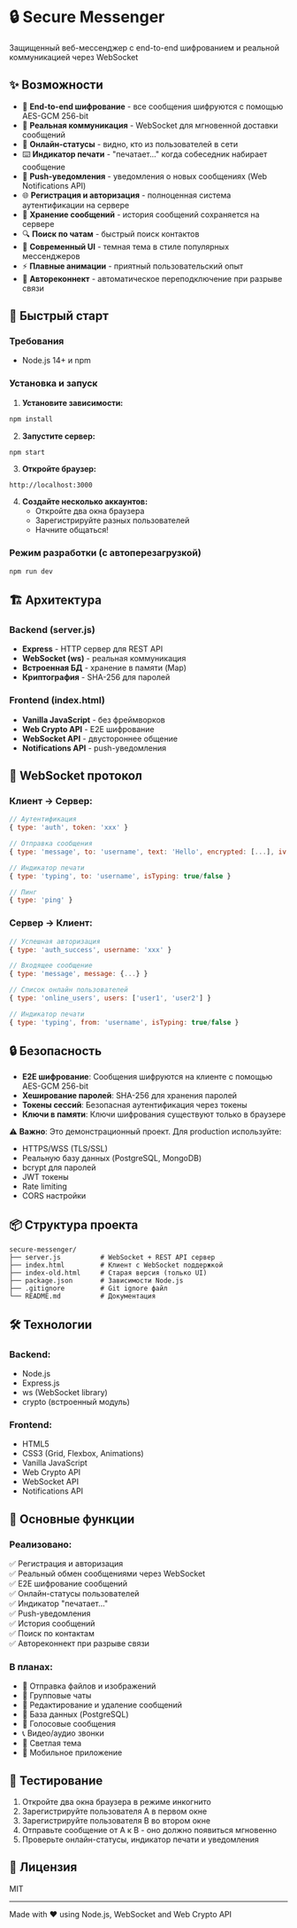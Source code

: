 # 🔒 Secure Messenger

Защищенный веб-мессенджер с end-to-end шифрованием и реальной коммуникацией через WebSocket

## ✨ Возможности

- 🔐 **End-to-end шифрование** - все сообщения шифруются с помощью AES-GCM 256-bit
- 💬 **Реальная коммуникация** - WebSocket для мгновенной доставки сообщений
- 👥 **Онлайн-статусы** - видно, кто из пользователей в сети
- ⌨️ **Индикатор печати** - "печатает..." когда собеседник набирает сообщение
- 🔔 **Push-уведомления** - уведомления о новых сообщениях (Web Notifications API)
- 🌐 **Регистрация и авторизация** - полноценная система аутентификации на сервере
- 💾 **Хранение сообщений** - история сообщений сохраняется на сервере
- 🔍 **Поиск по чатам** - быстрый поиск контактов
- 🎨 **Современный UI** - темная тема в стиле популярных мессенджеров
- ⚡ **Плавные анимации** - приятный пользовательский опыт
- 🔄 **Автореконнект** - автоматическое переподключение при разрыве связи

## 🚀 Быстрый старт

### Требования
- Node.js 14+ и npm

### Установка и запуск

1. **Установите зависимости:**
```bash
npm install
```

2. **Запустите сервер:**
```bash
npm start
```

3. **Откройте браузер:**
```
http://localhost:3000
```

4. **Создайте несколько аккаунтов:**
   - Откройте два окна браузера
   - Зарегистрируйте разных пользователей
   - Начните общаться!

### Режим разработки (с автоперезагрузкой)
```bash
npm run dev
```

## 🏗️ Архитектура

### Backend (server.js)
- **Express** - HTTP сервер для REST API
- **WebSocket (ws)** - реальная коммуникация
- **Встроенная БД** - хранение в памяти (Map)
- **Криптография** - SHA-256 для паролей

### Frontend (index.html)
- **Vanilla JavaScript** - без фреймворков
- **Web Crypto API** - E2E шифрование
- **WebSocket API** - двустороннее общение
- **Notifications API** - push-уведомления

## 📡 WebSocket протокол

### Клиент → Сервер:
```javascript
// Аутентификация
{ type: 'auth', token: 'xxx' }

// Отправка сообщения
{ type: 'message', to: 'username', text: 'Hello', encrypted: [...], iv: [...] }

// Индикатор печати
{ type: 'typing', to: 'username', isTyping: true/false }

// Пинг
{ type: 'ping' }
```

### Сервер → Клиент:
```javascript
// Успешная авторизация
{ type: 'auth_success', username: 'xxx' }

// Входящее сообщение
{ type: 'message', message: {...} }

// Список онлайн пользователей
{ type: 'online_users', users: ['user1', 'user2'] }

// Индикатор печати
{ type: 'typing', from: 'username', isTyping: true/false }
```

## 🔒 Безопасность

- **E2E шифрование**: Сообщения шифруются на клиенте с помощью AES-GCM 256-bit
- **Хеширование паролей**: SHA-256 для хранения паролей
- **Токены сессий**: Безопасная аутентификация через токены
- **Ключи в памяти**: Ключи шифрования существуют только в браузере

⚠️ **Важно**: Это демонстрационный проект. Для production используйте:
- HTTPS/WSS (TLS/SSL)
- Реальную базу данных (PostgreSQL, MongoDB)
- bcrypt для паролей
- JWT токены
- Rate limiting
- CORS настройки

## 📦 Структура проекта

```
secure-messenger/
├── server.js          # WebSocket + REST API сервер
├── index.html         # Клиент с WebSocket поддержкой
├── index-old.html     # Старая версия (только UI)
├── package.json       # Зависимости Node.js
├── .gitignore         # Git ignore файл
└── README.md          # Документация
```

## 🛠️ Технологии

### Backend:
- Node.js
- Express.js
- ws (WebSocket library)
- crypto (встроенный модуль)

### Frontend:
- HTML5
- CSS3 (Grid, Flexbox, Animations)
- Vanilla JavaScript
- Web Crypto API
- WebSocket API
- Notifications API

## 🎯 Основные функции

### Реализовано:
✅ Регистрация и авторизация  
✅ Реальный обмен сообщениями через WebSocket  
✅ E2E шифрование сообщений  
✅ Онлайн-статусы пользователей  
✅ Индикатор "печатает..."  
✅ Push-уведомления  
✅ История сообщений  
✅ Поиск по контактам  
✅ Автореконнект при разрыве связи  

### В планах:
- 📁 Отправка файлов и изображений
- 👥 Групповые чаты
- 📝 Редактирование и удаление сообщений
- 💾 База данных (PostgreSQL)
- 🎤 Голосовые сообщения
- 📞 Видео/аудио звонки
- 🌈 Светлая тема
- 📱 Мобильное приложение

## 🧪 Тестирование

1. Откройте два окна браузера в режиме инкогнито
2. Зарегистрируйте пользователя A в первом окне
3. Зарегистрируйте пользователя B во втором окне
4. Отправьте сообщение от A к B - оно должно появиться мгновенно
5. Проверьте онлайн-статусы, индикатор печати и уведомления

## 📝 Лицензия

MIT

---

Made with ❤️ using Node.js, WebSocket and Web Crypto API
